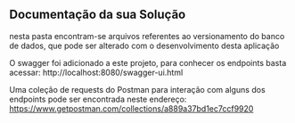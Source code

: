 ## Documentação da sua Solução
nesta pasta encontram-se arquivos referentes ao versionamento do banco de dados,
que pode ser alterado com o desenvolvimento desta aplicação

O swagger foi adicionado a este projeto, para conhecer os endpoints basta acessar:
http://localhost:8080/swagger-ui.html

Uma coleção de requests do Postman para interação com alguns dos endpoints pode ser
encontrada neste endereço: https://www.getpostman.com/collections/a889a37bd1ec7ccf9920